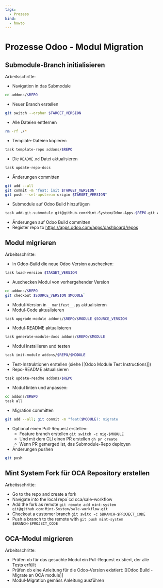 ```yaml
---
tags:
  - Prozess
kind:
  - howto
---
```

# Prozesse Odoo - Modul Migration

## Submodule-Branch initialisieren

Arbeitsschritte:

* Navigation in das Submodule 

```bash
cd addons/$REPO
```

* Neuer Branch erstellen
```bash
git switch --orphan $TARGET_VERSION
```

* Alle Dateien entfernen

```bash
rm -rf ./*
```

* Template-Dateien kopieren

```bash
task template-repo addons/$REPO
```

* Die `README.md` Datei aktualisieren 

```bash
task update-repo-docs
```

* Änderungen committen

```bash
git add --all
git commit -m "feat: init $TARGET_VERSION"
git push --set-upstream origin $TARGET_VERSION"
```

* Submodule auf Odoo Build hinzufügen

```bash
task add-git-submodule git@github.com:Mint-System/Odoo-Apps-$REPO.git addons/$REPO
```

* Änderungen auf Odoo Build committen
* Register repo to <https://apps.odoo.com/apps/dashboard/repos>

## Modul migrieren

Arbeitsschritte:

* In Odoo-Build die neue Odoo Version auschecken: 

```bash
task load-version $TARGET_VERSION
```

* Auschecken Modul von vorhergehender Version

```bash
cd addons/$REPO
git checkout $SOURCE_VERSION $MODULE`
```

* Modul-Version in `__manifest__.py` aktualisieren
* Modul-Code aktualisieren

```bash
task upgrade-module addons/$REPO/$MODULE $SOURCE_VERSION
```

* Modul-README aktualisieren

```bash
task generate-module-docs addons/$REPO/$MODULE
```

* Modul installieren und testen

```bash
task init-module addons/$REPO/$MODULE
```

* Test-Instruktionen erstellen (siehe [[Odoo Module Test Instructions]])
* Repo-README aktualisieren

```bash
task update-readme addons/$REPO
```

* Modul linten und anpassen:

```bash
cd addons/$REPO
task all
```

* Migration committen

```bash
git add --all; git commit -m "feat($MODULE): migrate
```

* Optional einen Pull-Request erstellen:
	* Feature branch erstellen `git switch -c mig-$MODULE`
	* Und mit dem CLI einen PR erstellen `gh pr create`
	* Wenn PR gemerged ist, das Submodule-Repo deployen
* Änderungen pushen

```bash
git push
```

## Mint System Fork für OCA Repository erstellen

Arbeitsschritte:

* Go to the repo and create a fork
* Navigate into the local repo`cd oca/sale-workflow
* Add the fork as remote `git remote add mint-system git@github.com:Mint-System/sale-workflow.git`
* Checkout a customer branch `git switc -c $BRANCH-$PROJECT_CODE`
* Push a branch to the remote with `git push mint-system $BRANCH-$PROJECT_CODE`

## OCA-Modul migrieren

Arbeitsschritte:

* Prüfen ob für das gesuchte Modul ein Pull-Request existiert, der alle Tests erfüllt
* Prüfen ob eine Anleitung für die Odoo-Version existiert: [[Odoo Build - Migrate an OCA module]]
* Modul-Migration gemäss Anleitung ausführen
